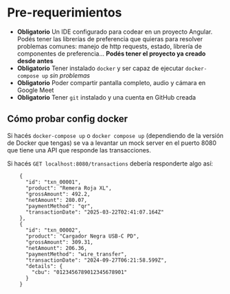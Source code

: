 # Pre-requerimientos

- **Obligatorio** Un IDE configurado para codear en un proyecto Angular. Podés tener las librerías de preferencia que quieras para resolver problemas comunes: manejo de http requests, estado, librería de componentes de preferencia... **Podés tener el proyecto ya creado desde antes**
- **Obligatorio** Tener instalado `docker` y ser capaz de ejecutar `docker-compose up` *sin problemas*
- **Obligatorio** Poder compartir pantalla completo, audio y cámara en Google Meet
- **Obligatorio** Tener `git` instalado y una cuenta en GitHub creada

## Cómo probar config docker

Si hacés `docker-compose up` o `docker compose up` (dependiendo de la versión de Docker que tengas) se va a levantar un mock server en el puerto 8080 que tiene una API que responde las transacciones.

Si hacés `GET localhost:8080/transactions` debería responderte algo así:

```
    {
      "id": "txn_00001",
      "product": "Remera Roja XL",
      "grossAmount": 492.2,
      "netAmount": 280.07,
      "paymentMethod": "qr",
      "transactionDate": "2025-03-22T02:41:07.164Z"
    },
    {
      "id": "txn_00002",
      "product": "Cargador Negra USB-C PD",
      "grossAmount": 309.31,
      "netAmount": 206.36,
      "paymentMethod": "wire_transfer",
      "transactionDate": "2024-09-27T06:21:58.599Z",
      "details": {
        "cbu": "0123456789012345678901"
      }
    }
```
